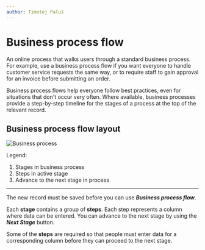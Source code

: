 ```yaml
---
author: Timotej Paluš
---
```


# Business process flow

An online process that walks users through a standard business process. For example, use a business process flow if you want everyone to handle customer service requests the same way, or to require staff to gain approval for an invoice before submitting an order.

Business process flows help everyone follow best practices, even for situations that don't occur very often. Where available, business processes provide a step-by-step timeline for the stages of a process at the top of the relevant record.

## Business process flow layout

![Business process](/.attachments/ModelDrivenAppUserGuide/businessProcess.png)

Legend:
1) Stages in business process
2) Steps in active stage
3) Advance to the next stage in process

---
The new record must be saved before you can use **_Business process flow_**. 

Each **stage** contains a group of **steps**. Each step represents a column where data can be entered. You can advance to the next stage by using the **_Next Stage_** button.

Some of the **steps** are required so that people must enter data for a corresponding column before they can proceed to the next stage. 